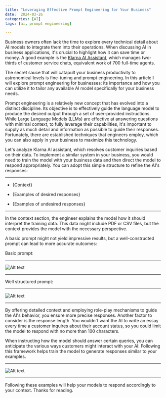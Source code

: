 ```yaml
---
title: "Leveraging Effective Prompt Engineering for Your Business"
date:  2024-03-26
categories: [AI]
tags: [ai, prompt engineering]

---
```


Business owners often lack the time to explore every technical detail about AI models to integrate them into their operations. When discussing AI in business applications, it's crucial to highlight how it can save time or money. A good example is the [Klarna AI Assistant](https://www.klarna.com/international/press/klarna-ai-assistant-handles-two-thirds-of-customer-service-chats-in-its-first-month/), which manages two-thirds of customer service chats, equivalent work of 700 full-time agents. 

The secret sauce that will catapult your business productivity to astronomical levels is fine-tuning and prompt engineering. In this article I will explore prompt engineering for businesses: its importance and how you can utilize it to tailor any available AI model specifically for your business needs.

Prompt engineering is a relatively new concept that has evolved into a distinct discipline. Its objective is to effectively guide the language model to produce the desired output through a set of user-provided instructions. While Large Language Models (LLMs) are effective at answering questions with minimal context, to fully leverage their capabilities, it's important to supply as much detail and information as possible to guide their responses. Fortunately, there are established techniques that engineers employ, which you can also apply in your business to maximize this technology.

Let's analyze Klarna AI assistant, which resolves customer inquiries based on their data. To implement a similar system in your business, you would need to train the model with your business data and then direct the model to respond appropriately. You can adopt this simple structure to refine the AI's responses:

---

* {Context}

* {Examples of desired responses}

* {Examples of undesired responses}

---

In the context section, the engineer explains the model how it should interpret the training data. This data might include PDF or CSV files, but the context provides the model with the necessary perspective.

A basic prompt might not yield impressive results, but a well-constructed prompt can lead to more accurate outcomes:

Basic prompt:


---

![Alt text](/assets/lib/prompt/image1.jpg)

---

Well structured prompt:

---

![Alt text](/assets/lib/prompt/image2.jpg)

---

By offering detailed context and employing role-play mechanisms to guide the AI's behavior, you ensure more precise responses. Another factor to consider is the response length. You wouldn't want the AI to write an essay every time a customer inquires about their account status, so you could limit the model to respond with no more than 100 characters.

When instructing how the model should answer certain queries, you can anticipate the various ways customers might interact with your AI. Following this framework helps train the model to generate responses similar to your examples.

---

![Alt text](/assets/lib/prompt/image3.jpg)

---

Following these examples will help your models to respond accordingly to your context. Thanks for reading.